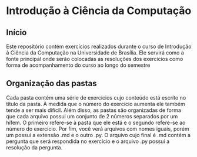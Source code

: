 # Introdução à Ciência da Computação

## Início

Este repositório contém exercícios realizados durante o curso de Introdução à Ciência da Computação na Universidade de Brasília.
Ele servirá como a fonte principal onde serão colocadas as resoluções dos exercícios como forma de acompanhamento do curso ao longo do semestre

## Organização das pastas

Cada pasta contém uma série de exercícios cujo conteúdo está escríto no título da pasta. À medida que o número do exercício aumenta ele também tende a ser mais difícil. Além disso, as pastas são organizadas de forma que cada arquivo possui um conjunto de 2 números separados por um hífem. O primeiro refere-se à pasta que ele está e o segundo refere-se ao número do exercício. Por fim, você verá arquivos com nomes iguais, porém um possui a extensão .md e o outro .py. O arquivo cujo final é .md contém a pergunta que será respondida no exercício e o arquivo .py possui a resolução da pergunta.
